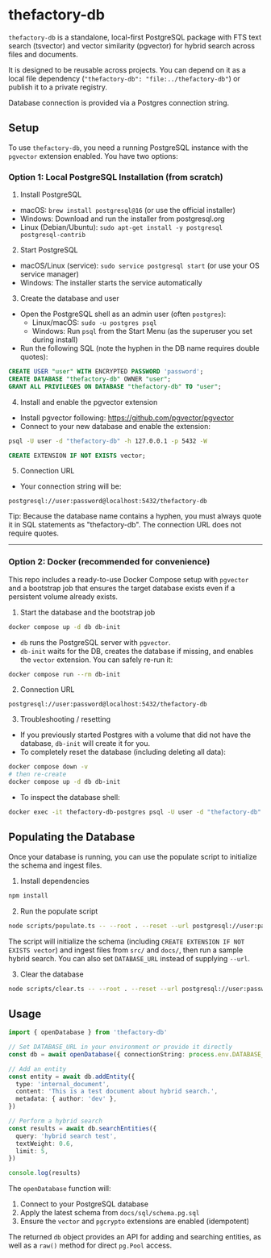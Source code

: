 # thefactory-db

`thefactory-db` is a standalone, local-first PostgreSQL package with FTS text search (tsvector) and vector similarity (pgvector) for hybrid search across files and documents.

It is designed to be reusable across projects. You can depend on it as a local file dependency (`"thefactory-db": "file:../thefactory-db"`) or publish it to a private registry.

Database connection is provided via a Postgres connection string.

## Setup

To use `thefactory-db`, you need a running PostgreSQL instance with the `pgvector` extension enabled. You have two options:

### Option 1: Local PostgreSQL Installation (from scratch)

1) Install PostgreSQL
- macOS: `brew install postgresql@16` (or use the official installer)
- Windows: Download and run the installer from postgresql.org
- Linux (Debian/Ubuntu): `sudo apt-get install -y postgresql postgresql-contrib`

2) Start PostgreSQL
- macOS/Linux (service): `sudo service postgresql start` (or use your OS service manager)
- Windows: The installer starts the service automatically

3) Create the database and user
- Open the PostgreSQL shell as an admin user (often `postgres`):
  - Linux/macOS: `sudo -u postgres psql`
  - Windows: Run `psql` from the Start Menu (as the superuser you set during install)
- Run the following SQL (note the hyphen in the DB name requires double quotes):

```sql
CREATE USER "user" WITH ENCRYPTED PASSWORD 'password';
CREATE DATABASE "thefactory-db" OWNER "user";
GRANT ALL PRIVILEGES ON DATABASE "thefactory-db" TO "user";
```

4) Install and enable the pgvector extension
- Install pgvector following: https://github.com/pgvector/pgvector
- Connect to your new database and enable the extension:

```bash
psql -U user -d "thefactory-db" -h 127.0.0.1 -p 5432 -W
```

```sql
CREATE EXTENSION IF NOT EXISTS vector;
```

5) Connection URL
- Your connection string will be:

```
postgresql://user:password@localhost:5432/thefactory-db
```

Tip: Because the database name contains a hyphen, you must always quote it in SQL statements as "thefactory-db". The connection URL does not require quotes.

---

### Option 2: Docker (recommended for convenience)

This repo includes a ready-to-use Docker Compose setup with `pgvector` and a bootstrap job that ensures the target database exists even if a persistent volume already exists.

1) Start the database and the bootstrap job

```bash
docker compose up -d db db-init
```

- `db` runs the PostgreSQL server with `pgvector`.
- `db-init` waits for the DB, creates the database if missing, and enables the `vector` extension. You can safely re-run it:

```bash
docker compose run --rm db-init
```

2) Connection URL

```
postgresql://user:password@localhost:5432/thefactory-db
```

3) Troubleshooting / resetting
- If you previously started Postgres with a volume that did not have the database, `db-init` will create it for you.
- To completely reset the database (including deleting all data):

```bash
docker compose down -v
# then re-create
docker compose up -d db db-init
```

- To inspect the database shell:

```bash
docker exec -it thefactory-db-postgres psql -U user -d "thefactory-db"
```

## Populating the Database

Once your database is running, you can use the populate script to initialize the schema and ingest files.

1) Install dependencies

```bash
npm install
```

2) Run the populate script

```bash
node scripts/populate.ts -- --root . --reset --url postgresql://user:password@localhost:5432/thefactory-db
```

The script will initialize the schema (including `CREATE EXTENSION IF NOT EXISTS vector`) and ingest files from `src/` and `docs/`, then run a sample hybrid search. You can also set `DATABASE_URL` instead of supplying `--url`.

3) Clear the database

```bash
node scripts/clear.ts -- --root . --reset --url postgresql://user:password@localhost:5432/thefactory-db
```

## Usage

```typescript
import { openDatabase } from 'thefactory-db'

// Set DATABASE_URL in your environment or provide it directly
const db = await openDatabase({ connectionString: process.env.DATABASE_URL })

// Add an entity
const entity = await db.addEntity({
  type: 'internal_document',
  content: 'This is a test document about hybrid search.',
  metadata: { author: 'dev' },
})

// Perform a hybrid search
const results = await db.searchEntities({
  query: 'hybrid search test',
  textWeight: 0.6,
  limit: 5,
})

console.log(results)
```

The `openDatabase` function will:
1) Connect to your PostgreSQL database
2) Apply the latest schema from `docs/sql/schema.pg.sql`
3) Ensure the `vector` and `pgcrypto` extensions are enabled (idempotent)

The returned `db` object provides an API for adding and searching entities, as well as a `raw()` method for direct `pg.Pool` access.
